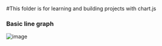 #This folder is for learning and building projects with chart.js

### Basic line graph
![image](https://user-images.githubusercontent.com/62846961/182035685-302567db-188a-4acb-aa56-1258cdfe4eed.png)
